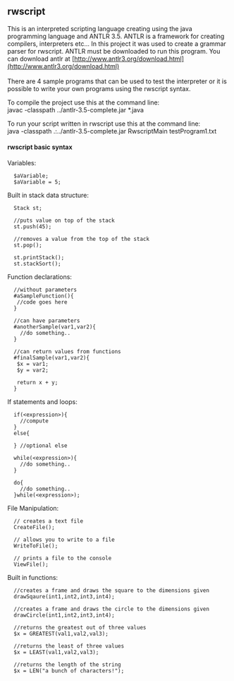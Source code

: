 ## rwscript

This is an interpreted scripting language creating using the java programming language and ANTLR 3.5.
ANTLR is a framework for creating compilers, interpreters etc...  In this project it was used to create a grammar 
parser for rwscript. ANTLR must be downloaded to run this program.
You can download antlr at [http://www.antlr3.org/download.html](http://www.antlr3.org/download.html) <br> <br>
There are 4 sample programs that can be used to test the interpreter or it is possible to write your own programs using the rwscript syntax.

To compile the project use this at the command line: <br>
javac -classpath ../antlr-3.5-complete.jar *.java

To run your script written in rwscript use this at the command line: <br>
java -classpath .:../antlr-3.5-complete.jar RwscriptMain testProgram1.txt 


#### rwscript basic syntax
Variables:
```
  $aVariable;   
  $aVariable = 5;
```
Built in stack data structure:
```
  Stack st;
  
  //puts value on top of the stack
  st.push(45);
  
  //removes a value from the top of the stack
  st.pop();
  
  st.printStack();
  st.stackSort();
```
Function declarations:
```
  //without parameters
  #aSampleFunction(){
   //code goes here
  }
  
  //can have parameters
  #anotherSample(var1,var2){
    //do something..
  }
  
  //can return values from functions
  #finalSample(var1,var2){
   $x = var1;
   $y = var2;
   
   return x + y;
  }
```
If statements and loops:
```
  if(<expression>){
    //compute
  }
  else{
 
  } //optional else

  while(<expression>){
    //do something..
  }

  do{
    //do something..
  }while(<expression>);
```

File Manipulation:
```
  // creates a text file 
  CreateFile();
  
  // allows you to write to a file
  WriteToFile();
  
  // prints a file to the console
  ViewFile();
```

Built in functions:
```
  //creates a frame and draws the square to the dimensions given
  drawSqaure(int1,int2,int3,int4);
  
  //creates a frame and draws the circle to the dimensions given
  drawCircle(int1,int2,int3,int4);
  
  //returns the greatest out of three values
  $x = GREATEST(val1,val2,val3);
  
  //returns the least of three values
  $x = LEAST(val1,val2,val3);
  
  //returns the length of the string
  $x = LEN("a bunch of characters!");
```


